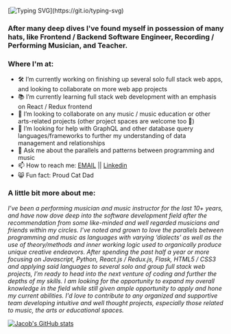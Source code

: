 
<!--
**jacoblauxman/jacoblauxman** is a ✨ _special_ ✨ repository because its `README.md` (this file) appears on your GitHub profile.

-->
<!-- 
# Heya, I'm Jacob.

# [![Typing SVG](https://readme-typing-svg.demolab.com/?lines=Heya,+I'm+Jacob.)](https://git.io/typing-svg) -->

[![Typing SVG](https://readme-typing-svg.demolab.com?font=Fira+Code&weight=600&size=54&pause=2000&color=457161&vCenter=true&width=600&height=125&lines=Heya%2C+I'm+Jacob.)](https://git.io/typing-svg)

### After many deep dives I've found myself in possession of many hats, like Frontend / Backend Software Engineer, Recording / Performing Musician, and Teacher.

### Where I'm at:
- 🛠️ I’m currently working on finishing up several solo full stack web apps, and looking to collaborate on more web app projects
- 📚 I’m currently learning full stack web development with an emphasis on React / Redux frontend
- 🤝 I’m looking to collaborate on any music / music education or other arts-related projects (other project spaces are welcome too 🤠)
- 🤔 I’m looking for help with GraphQL and other database query languages/frameworks to further my understanding of data management and relationships
- 💬 Ask me about the parallels and patterns between programming and music
- 📫 How to reach me: [EMAIL](mailto:jlauxman@gmail.com)  ||  [Linkedin](https://www.linkedin.com/in/jacob-lauxman-a3170b261/) 
- 😸 Fun fact: Proud Cat Dad

### A little bit more about me:

*I’ve been a performing musician and music instructor for the last 10+ years, and have now dove deep into the software development field after the recommendation from some like-minded and well regarded musicians and friends within my circles. I’ve noted and grown to love the parallels between programming and music as languages with varying ‘dialects’ as well as the use of theory/methods and inner working logic used to organically produce unique creative endeavors. After spending the past half a year or more focusing on Javascript, Python, React.js / Redux.js, Flask, HTML5 / CSS3 and applying said languages to several solo and group full stack web projects, I’m ready to head into the next venture of coding and further the depths of my skills. I am looking for the opportunity to expand my overall knowledge in the field while still given ample opportunity to apply and hone my current abilities. I'd love to contribute to any organized and supportive team developing intuitive and well thought projects, especially those related to music, the arts or educational spaces.*



<!-- [![Jacob's GitHub stats](https://github-readme-stats.vercel.app/api?username=jacoblauxman&theme=transparent)](https://github.com/anuraghazra/github-readme-stats) -->


<!-- ![Jacob's GitHub stats](https://github-readme-stats.vercel.app/api?username=jacoblauxman&show_icons=true&theme=transparent) -->


[![Jacob's GitHub stats](https://github-readme-stats.vercel.app/api?username=jacoblauxman)](https://github.com/anuraghazra/github-readme-stats)


